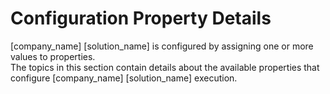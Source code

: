 # Configuration Property Details

[company_name] [solution_name] is configured by assigning one or more values to properties.   
The topics in this section contain details about the available properties that configure [company_name] [solution_name] execution.
